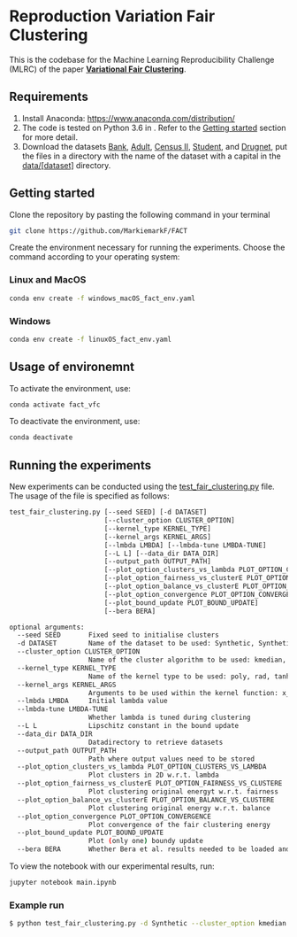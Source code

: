# Reproduction Variation Fair Clustering
<!-- This is the code for the AAAI 2021 paper: **[Variational Fair Clustering](https://arxiv.org/abs/1906.08207)**. This clustering method helps you to find clusters with specified proportions of different demographic groups pertaining to a sensitive attribute of the dataset (e.g. race, gender etc.), for any well-known clustering method such as K-means, K-median or Spectral clustering (Normalized cut) etc. in a flexible and scalable way. -->
This is the codebase for the Machine Learning Reproducibility Challenge (MLRC) of the paper **[Variational Fair Clustering](https://arxiv.org/abs/1906.08207)**.

## Requirements
1. Install Anaconda: https://www.anaconda.com/distribution/
2. The code is tested on Python 3.6 in . Refer to the [Getting started](#Getting-started) section for more detail.
3. Download the datasets [Bank](https://archive.ics.uci.edu/ml/datasets/Bank+Marketing), [Adult](https://archive.ics.uci.edu/ml/datasets/adult), [Census II](https://archive.ics.uci.edu/ml/datasets/US+Census+Data+(1990)), [Student](https://archive.ics.uci.edu/ml/datasets/student+performance), and [Drugnet](https://sites.google.com/site/ucinetsoftware/datasets/covert-networks/drugnet), put the files in a directory with the name of the dataset with a capital in the [data/[dataset]](./data) directory.

## Getting started

Clone the repository by pasting the following command in your terminal
```bash
git clone https://github.com/MarkiemarkF/FACT
```
Create the environment necessary for running the experiments. Choose the command according to your operating system:
<!-- Then create and activate the environment necessary for running the experiments, using the following commands:-->
### Linux and MacOS
```bash
conda env create -f windows_macOS_fact_env.yaml
```
### Windows
```bash
conda env create -f linuxOS_fact_env.yaml
```
## Usage of environemnt
To activate the environment, use:
```bash
conda activate fact_vfc
```
To deactivate the environment, use:
```bash
conda deactivate
```

## Running the experiments
New experiments can be conducted using the [test_fair_clustering.py](./test_fair_clustering.py) file. The usage of the file is specified as follows:
```bash
test_fair_clustering.py [--seed SEED] [-d DATASET]
                        [--cluster_option CLUSTER_OPTION]
                        [--kernel_type KERNEL_TYPE]
                        [--kernel_args KERNEL_ARGS]
                        [--lmbda LMBDA] [--lmbda-tune LMBDA-TUNE]
                        [--L L] [--data_dir DATA_DIR]
                        [--output_path OUTPUT_PATH]
                        [--plot_option_clusters_vs_lambda PLOT_OPTION_CLUSTERS_VS_LAMBDA]
                        [--plot_option_fairness_vs_clusterE PLOT_OPTION_FAIRNESS_VS_CLUSTERE]
                        [--plot_option_balance_vs_clusterE PLOT_OPTION_BALANCE_VS_CLUSTERE]
                        [--plot_option_convergence PLOT_OPTION_CONVERGENCE]
                        [--plot_bound_update PLOT_BOUND_UPDATE]
                        [--bera BERA]

optional arguments:
  --seed SEED       Fixed seed to initialise clusters
  -d DATASET        Name of the dataset to be used: Synthetic, Synthetic-unequal, Adult, Bank, CensusII
  --cluster_option CLUSTER_OPTION
                    Name of the cluster algorithm to be used: kmedian, kmean, ncut, kernel
  --kernel_type KERNEL_TYPE
                    Name of the kernel type to be used: poly, rad, tanh
  --kernel_args KERNEL_ARGS
                    Arguments to be used within the kernel function: x_y (where x and y are floats)
  --lmbda LMBDA     Initial lambda value
  --lmbda-tune LMBDA-TUNE
                    Whether lambda is tuned during clustering
  --L L             Lipschitz constant in the bound update
  --data_dir DATA_DIR
                    Datadirectory to retrieve datasets
  --output_path OUTPUT_PATH
                    Path where output values need to be stored
  --plot_option_clusters_vs_lambda PLOT_OPTION_CLUSTERS_VS_LAMBDA
                    Plot clusters in 2D w.r.t. lambda
  --plot_option_fairness_vs_clusterE PLOT_OPTION_FAIRNESS_VS_CLUSTERE
                    Plot clustering original energyt w.r.t. fairness
  --plot_option_balance_vs_clusterE PLOT_OPTION_BALANCE_VS_CLUSTERE
                    Plot clustering original energy w.r.t. balance
  --plot_option_convergence PLOT_OPTION_CONVERGENCE
                    Plot convergence of the fair clustering energy
  --plot_bound_update PLOT_BOUND_UPDATE
                    Plot (only one) boundy update
  --bera BERA       Whether Bera et al. results needed to be loaded and converted to metrics of Ziko et al.              
```

To view the notebook with our experimental results, run:
```bash
jupyter notebook main.ipynb
```

### Example run
```bash
$ python test_fair_clustering.py -d Synthetic --cluster_option kmedian --lmbda 10 --lmbda-tune False
```
